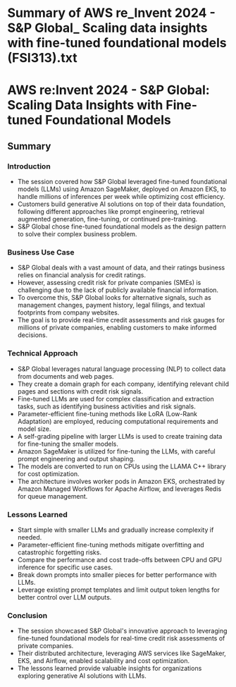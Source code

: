 # Summary of AWS re_Invent 2024 - S&P Global_ Scaling data insights with fine-tuned foundational models (FSI313).txt

# AWS re:Invent 2024 - S&P Global: Scaling Data Insights with Fine-tuned Foundational Models

## Summary

### Introduction

- The session covered how S&P Global leveraged fine-tuned foundational models (LLMs) using Amazon SageMaker, deployed on Amazon EKS, to handle millions of inferences per week while optimizing cost efficiency.
- Customers build generative AI solutions on top of their data foundation, following different approaches like prompt engineering, retrieval augmented generation, fine-tuning, or continued pre-training.
- S&P Global chose fine-tuned foundational models as the design pattern to solve their complex business problem.

### Business Use Case

- S&P Global deals with a vast amount of data, and their ratings business relies on financial analysis for credit ratings.
- However, assessing credit risk for private companies (SMEs) is challenging due to the lack of publicly available financial information.
- To overcome this, S&P Global looks for alternative signals, such as management changes, payment history, legal filings, and textual footprints from company websites.
- The goal is to provide real-time credit assessments and risk gauges for millions of private companies, enabling customers to make informed decisions.

### Technical Approach

- S&P Global leverages natural language processing (NLP) to collect data from documents and web pages.
- They create a domain graph for each company, identifying relevant child pages and sections with credit risk signals.
- Fine-tuned LLMs are used for complex classification and extraction tasks, such as identifying business activities and risk signals.
- Parameter-efficient fine-tuning methods like LoRA (Low-Rank Adaptation) are employed, reducing computational requirements and model size.
- A self-grading pipeline with larger LLMs is used to create training data for fine-tuning the smaller models.
- Amazon SageMaker is utilized for fine-tuning the LLMs, with careful prompt engineering and output shaping.
- The models are converted to run on CPUs using the LLAMA C++ library for cost optimization.
- The architecture involves worker pods in Amazon EKS, orchestrated by Amazon Managed Workflows for Apache Airflow, and leverages Redis for queue management.

### Lessons Learned

- Start simple with smaller LLMs and gradually increase complexity if needed.
- Parameter-efficient fine-tuning methods mitigate overfitting and catastrophic forgetting risks.
- Compare the performance and cost trade-offs between CPU and GPU inference for specific use cases.
- Break down prompts into smaller pieces for better performance with LLMs.
- Leverage existing prompt templates and limit output token lengths for better control over LLM outputs.

### Conclusion

- The session showcased S&P Global's innovative approach to leveraging fine-tuned foundational models for real-time credit risk assessments of private companies.
- Their distributed architecture, leveraging AWS services like SageMaker, EKS, and Airflow, enabled scalability and cost optimization.
- The lessons learned provide valuable insights for organizations exploring generative AI solutions with LLMs.
